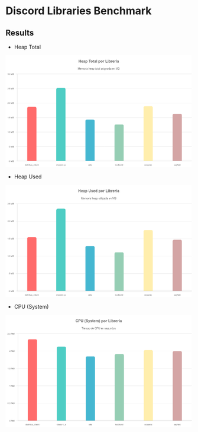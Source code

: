 # Discord Libraries Benchmark

## Results

- Heap Total

<img src="./public/comparison_chart_heapTotal.png">

<br/>

- Heap Used

<img src="./public/comparison_chart_heapUsed.png">

<br/>

- CPU (System)

<img src="./public/comparison_chart_cpuSystem.png">
